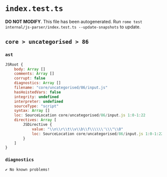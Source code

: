 # `index.test.ts`

**DO NOT MODIFY**. This file has been autogenerated. Run `rome test internal/js-parser/index.test.ts --update-snapshots` to update.

## `core > uncategorised > 86`

### `ast`

```javascript
JSRoot {
	body: Array []
	comments: Array []
	corrupt: false
	diagnostics: Array []
	filename: "core/uncategorised/86/input.js"
	hasHoistedVars: false
	integrity: undefined
	interpreter: undefined
	sourceType: "script"
	syntax: Array []
	loc: SourceLocation core/uncategorised/86/input.js 1:0-1:22
	directives: Array [
		JSDirective {
			value: "\\n\\r\\t\\v\\b\\f\\\\\\'\\\"\\0"
			loc: SourceLocation core/uncategorised/86/input.js 1:0-1:22
		}
	]
}
```

### `diagnostics`

```
✔ No known problems!

```
